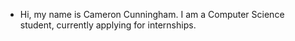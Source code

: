 - Hi, my name is Cameron Cunningham. I am a Computer Science student, currently applying for internships.


